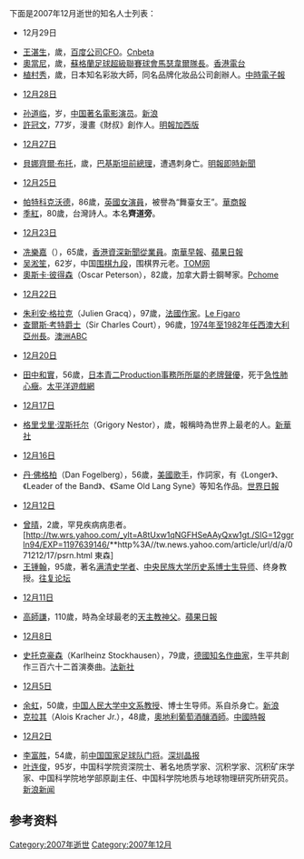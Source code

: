 下面是2007年12月逝世的知名人士列表：

  - 12月29日

<!-- end list -->

  - [王湛生](https://zh.wikipedia.org/wiki/王湛生 "wikilink")，歲，[百度公司](https://zh.wikipedia.org/wiki/百度公司 "wikilink")[CFO](https://zh.wikipedia.org/wiki/首席财务官 "wikilink")。[Cnbeta](http://www.cnbeta.com/articles/46155.htm)
  - [奧當尼](https://zh.wikipedia.org/wiki/奧當尼 "wikilink")，歲，[蘇格蘭足球超級聯賽球會](../Page/蘇格蘭足球超級聯賽.md "wikilink")[馬瑟韋爾隊長](https://zh.wikipedia.org/wiki/馬瑟韋爾 "wikilink")。[香港電台](http://www.rthk.org.hk/rthk/news/expressnews/20071230/news_20071230_55_457421.htm)
  - [植村秀](../Page/植村秀.md "wikilink")，歲，日本知名彩妝大師，同名品牌化妝品公司創辦人。[中時電子報](http://news.chinatimes.com/2007Cti/2007Cti-News/2007Cti-News-Content/0,4521,110503+112008010900396,00.html)

<!-- end list -->

  - [12月28日](../Page/12月28日.md "wikilink")

<!-- end list -->

  - [孙道临](../Page/孙道临.md "wikilink")，岁，[中国著名](https://zh.wikipedia.org/wiki/中国 "wikilink")[電影演员](https://zh.wikipedia.org/wiki/中國電影 "wikilink")。[新浪](http://ent.sina.com.cn/m/j/2007-12-28/11351854614.shtml)
  - [許冠文](https://zh.wikipedia.org/wiki/許冠文_\(漫畫家\) "wikilink")，77岁，漫畫《財叔》創作人。[明報加西版](https://web.archive.org/web/20080603025015/http://www.mingpaovan.com/htm/News/20071231/vas3.htm)

<!-- end list -->

  - [12月27日](../Page/12月27日.md "wikilink")

<!-- end list -->

  - [貝娜齊爾·布托](https://zh.wikipedia.org/wiki/貝娜齊爾·布托 "wikilink")，歲，[巴基斯坦前](../Page/巴基斯坦.md "wikilink")[總理](https://zh.wikipedia.org/wiki/巴基斯坦總理 "wikilink")，遭遇刺身亡。[明報即時新聞](https://web.archive.org/web/20071230130903/http://www.mpinews.com/htm/INews/20071227/ta42130c.htm)

<!-- end list -->

  - [12月25日](../Page/12月25日.md "wikilink")

<!-- end list -->

  - [帕特科克沃德](https://zh.wikipedia.org/wiki/帕特科克沃德 "wikilink")，86歲，[英國女演員](https://zh.wikipedia.org/wiki/英國 "wikilink")，被譽為“舞臺女王”。[華商報](https://web.archive.org/web/20071231012023/http://hsb.huash.com/2007-12/28/content_6744128.htm)
  - [季紅](https://zh.wikipedia.org/wiki/季紅 "wikilink")，80歲，台灣詩人。本名**齊道旁**。

<!-- end list -->

  - [12月23日](../Page/12月23日.md "wikilink")

<!-- end list -->

  - [冼樂嘉](https://zh.wikipedia.org/wiki/冼樂嘉 "wikilink")（），65歲，[香港資深](../Page/香港.md "wikilink")[新聞從業員](../Page/記者.md "wikilink")。[南華早報](http://www.scmp.com/portal/site/SCMP/menuitem.2c913216495213d5df646910cba0a0a0/?vgnextoid=f183439db5707110VgnVCM100000360a0a0aRCRD&vgnextfmt=teaser&s=News)、[蘋果日報](https://web.archive.org/web/20080226082727/http://www1.appledaily.atnext.com/template/apple/art_main.cfm?iss_id=20071224&sec_id=4104&subsec_id=15333&art_id=10567969&cat_id=45&coln_id=20)
  - [吴淞笙](../Page/吴淞笙.md "wikilink")，62岁，中国[围棋九段](../Page/围棋.md "wikilink")，围棋界元老。[TOM网](http://weiqi.sports.tom.com/news/24379.html)
  - [奧斯卡·彼得森](https://zh.wikipedia.org/wiki/奧斯卡·彼得森 "wikilink")（Oscar
    Peterson），82歲，加拿大爵士鋼琴家。[Pchome](http://news.pchome.com.tw/entertainment/ettoday/20071226/index-20071226101406040900.html)

<!-- end list -->

  - [12月22日](../Page/12月22日.md "wikilink")

<!-- end list -->

  - [朱利安·格拉克](../Page/朱利安·格拉克.md "wikilink")（Julien
    Gracq），97歲，[法國](https://zh.wikipedia.org/wiki/法國文學 "wikilink")[作家](https://zh.wikipedia.org/wiki/作家 "wikilink")。[Le
    Figaro](http://www.lefigaro.fr/culture/2007/12/23/03004-20071223ARTFIG00024-la-mort-de-julien-gracq.php)
  - [查爾斯·考特爵士](https://zh.wikipedia.org/wiki/查爾斯·考特 "wikilink")（Sir
    Charles
    Court），96歲，[1974年至](../Page/1974年.md "wikilink")[1982年任](../Page/1982年.md "wikilink")[西澳大利亞州長](https://zh.wikipedia.org/wiki/西澳大利亞州長 "wikilink")。[澳洲ABC](http://www.abc.net.au/news/stories/2007/12/23/2126244.htm)

<!-- end list -->

  - [12月20日](../Page/12月20日.md "wikilink")

<!-- end list -->

  - [田中和實](https://zh.wikipedia.org/wiki/田中和實 "wikilink")，56歲，[日本](../Page/日本.md "wikilink")[青二Production事務所所屬的老牌](https://zh.wikipedia.org/wiki/青二Production "wikilink")[聲優](../Page/聲優.md "wikilink")，死于[急性肺心癥](https://zh.wikipedia.org/wiki/急性肺心癥 "wikilink")。[太平洋遊戲網](https://web.archive.org/web/20071228014238/http://j.pcgames.com.cn/blog.jsp?bid=23225)

<!-- end list -->

  - [12月17日](../Page/12月17日.md "wikilink")

<!-- end list -->

  - [格里戈里·涅斯托尔](https://zh.wikipedia.org/wiki/格里戈里·涅斯托尔 "wikilink")（Grigory
    Nestor），歲，報稱時為世界上最老的人。[新華社](http://news.xinhuanet.com/english/2007-12/17/content_7268817.htm)

<!-- end list -->

  - [12月16日](../Page/12月16日.md "wikilink")

<!-- end list -->

  - [丹·佛格柏](../Page/丹·佛格柏.md "wikilink")（Dan
    Fogelberg），56歲，[美國歌手](https://zh.wikipedia.org/wiki/美國 "wikilink")，作詞家，有《Longer》、《Leader
    of the Band》、《Same Old Lang
    Syne》等知名作品。[世界日報](http://www.worldjournal.com/wj-la-news.php?nt_seq_id=1641360)

<!-- end list -->

  - [12月12日](../Page/12月12日.md "wikilink")

<!-- end list -->

  - [曾晴](https://zh.wikipedia.org/wiki/曾晴 "wikilink")，2歲，罕見疾病病患者。\[<http://tw.wrs.yahoo.com/_ylt=A8tUxw1qNGFHSeAAyQxw1gt./SIG=12ggrln94/EXP=1197639146/>\*\*http%3A//tw.news.yahoo.com/article/url/d/a/071212/17/psrn.html
    東森\]
  - [王锺翰](https://zh.wikipedia.org/wiki/王锺翰 "wikilink")，95歲，著名[满清史学者](https://zh.wikipedia.org/wiki/满清史 "wikilink")、[中央民族大学历史系博士生导师](https://zh.wikipedia.org/wiki/中央民族大学历史系 "wikilink")、终身教授。[往复论坛](http://www.wangf.net/vbb2/showthread.php?threadid=23538)

<!-- end list -->

  - [12月11日](../Page/12月11日.md "wikilink")

<!-- end list -->

  - [高師謙](../Page/高師謙.md "wikilink")，110歲，時為全球最老的[天主教](../Page/天主教.md "wikilink")[神父](https://zh.wikipedia.org/wiki/神父 "wikilink")。[蘋果日報](https://web.archive.org/web/20080309184948/http://www1.appledaily.atnext.com/template/apple/art_main.cfm?iss_id=20071212&sec_id=4104&subsec_id=11866&art_id=10524876)

<!-- end list -->

  - [12月8日](../Page/12月8日.md "wikilink")

<!-- end list -->

  - [史托克豪森](https://zh.wikipedia.org/wiki/史托克豪森 "wikilink")（Karlheinz
    Stockhausen），79歲，[德國知名](https://zh.wikipedia.org/wiki/德國 "wikilink")[作曲家](https://zh.wikipedia.org/wiki/作曲家 "wikilink")，生平共創作三百六十二首演奏曲。[法新社](https://web.archive.org/web/20071217020728/http://hk.news.yahoo.com/071208/167/2kywu.html)

<!-- end list -->

  - [12月5日](../Page/12月5日.md "wikilink")

<!-- end list -->

  - [余虹](https://zh.wikipedia.org/wiki/余虹 "wikilink")，50歲，[中国人民大学中文系教授](../Page/中国人民大学.md "wikilink")、博士生导师。系自杀身亡。[新浪](http://news.sina.com.cn/s/2007-12-07/015614466382.shtml)
  - [克拉其](https://zh.wikipedia.org/wiki/克拉其 "wikilink")（Alois Kracher
    Jr.），48歲，[奧地利](https://zh.wikipedia.org/wiki/奧地利 "wikilink")[葡萄酒](../Page/葡萄酒.md "wikilink")[釀酒師](https://zh.wikipedia.org/wiki/釀酒 "wikilink")。[中國時報](http://news.chinatimes.com/2007Cti/2007Cti-News/2007Cti-News-Content/0,4521,130504+132007120601244,00.html)

<!-- end list -->

  - [12月2日](../Page/12月2日.md "wikilink")

<!-- end list -->

  - [李富胜](../Page/李富胜.md "wikilink")，54歲，前[中国国家足球队门将](../Page/中国国家足球队.md "wikilink")。[深圳晶报](https://web.archive.org/web/20071213201446/http://sports.cn.yahoo.com/07-12-/346/29ycs.html)
  - [叶连俊](https://zh.wikipedia.org/wiki/叶连俊 "wikilink")，95岁，中国科学院资深院士、著名地质学家、沉积学家、沉积矿床学家、中国科学院地学部原副主任、中国科学院地质与地球物理研究所研究员。[新浪新闻](http://news.sina.com.cn/c/2007-12-14/125614522722.shtml)

## 参考资料

[Category:2007年逝世](https://zh.wikipedia.org/wiki/Category:2007年逝世 "wikilink")
[Category:2007年12月](https://zh.wikipedia.org/wiki/Category:2007年12月 "wikilink")